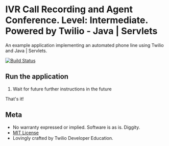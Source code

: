 # IVR Call Recording and Agent Conference. Level: Intermediate. Powered by Twilio - Java | Servlets

An example application implementing an automated phone line using
Twilio and Java | Servlets.


[![Build Status](https://travis-ci.org/TwilioDevEd/ivr-recording-servlets.svg)](https://travis-ci.org/TwilioDevEd/ivr-recording-servlets)

## Run the application

1. Wait for future further instructions in the future

That's it!

## Meta

* No warranty expressed or implied. Software is as is. Diggity.
* [MIT License](http://www.opensource.org/licenses/mit-license.html)
* Lovingly crafted by Twilio Developer Education.

